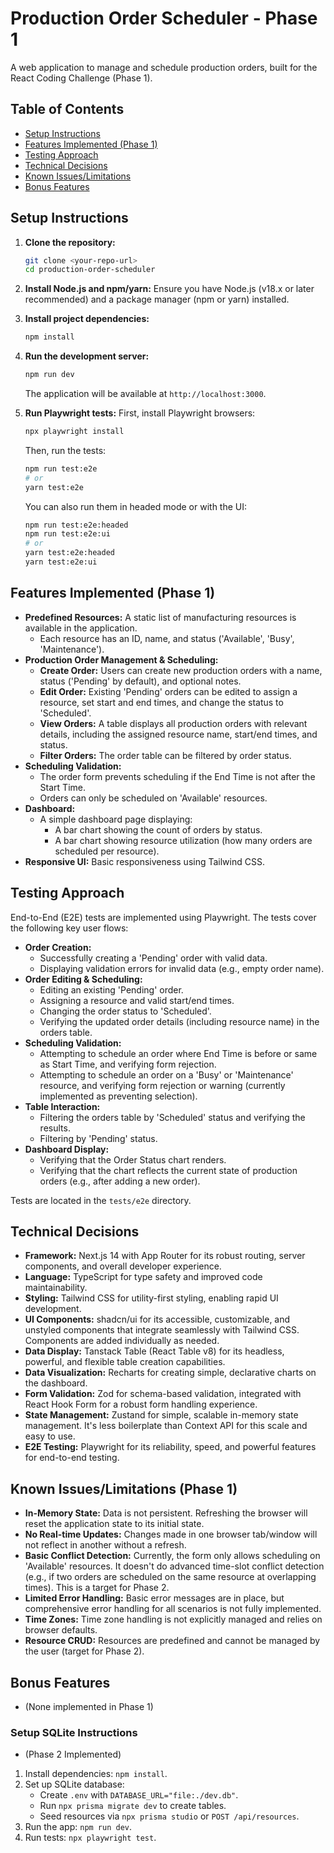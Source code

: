 # Production Order Scheduler - Phase 1

A web application to manage and schedule production orders, built for the React Coding Challenge (Phase 1).

## Table of Contents

- [Setup Instructions](#setup-instructions)
- [Features Implemented (Phase 1)](#features-implemented-phase-1)
- [Testing Approach](#testing-approach)
- [Technical Decisions](#technical-decisions)
- [Known Issues/Limitations](#known-issueslimitations)
- [Bonus Features](#bonus-features)

## Setup Instructions

1.  **Clone the repository:**
    ```bash
    git clone <your-repo-url>
    cd production-order-scheduler
    ```

2.  **Install Node.js and npm/yarn:**
    Ensure you have Node.js (v18.x or later recommended) and a package manager (npm or yarn) installed.

3.  **Install project dependencies:**
    ```bash
    npm install
    ```

4.  **Run the development server:**
    ```bash
    npm run dev
    ```
    The application will be available at `http://localhost:3000`.

5.  **Run Playwright tests:**
    First, install Playwright browsers:
    ```bash
    npx playwright install
    ```
    Then, run the tests:
    ```bash
    npm run test:e2e
    # or
    yarn test:e2e
    ```
    You can also run them in headed mode or with the UI:
    ```bash
    npm run test:e2e:headed
    npm run test:e2e:ui
    # or
    yarn test:e2e:headed
    yarn test:e2e:ui
    ```

## Features Implemented (Phase 1)

* **Predefined Resources:** A static list of manufacturing resources is available in the application.
    * Each resource has an ID, name, and status ('Available', 'Busy', 'Maintenance').
* **Production Order Management & Scheduling:**
    * **Create Order:** Users can create new production orders with a name, status ('Pending' by default), and optional notes.
    * **Edit Order:** Existing 'Pending' orders can be edited to assign a resource, set start and end times, and change the status to 'Scheduled'.
    * **View Orders:** A table displays all production orders with relevant details, including the assigned resource name, start/end times, and status.
    * **Filter Orders:** The order table can be filtered by order status.
* **Scheduling Validation:**
    * The order form prevents scheduling if the End Time is not after the Start Time.
    * Orders can only be scheduled on 'Available' resources.
* **Dashboard:**
    * A simple dashboard page displaying:
        * A bar chart showing the count of orders by status.
        * A bar chart showing resource utilization (how many orders are scheduled per resource).
* **Responsive UI:** Basic responsiveness using Tailwind CSS.

## Testing Approach

End-to-End (E2E) tests are implemented using Playwright. The tests cover the following key user flows:

* **Order Creation:**
    * Successfully creating a 'Pending' order with valid data.
    * Displaying validation errors for invalid data (e.g., empty order name).
* **Order Editing & Scheduling:**
    * Editing an existing 'Pending' order.
    * Assigning a resource and valid start/end times.
    * Changing the order status to 'Scheduled'.
    * Verifying the updated order details (including resource name) in the orders table.
* **Scheduling Validation:**
    * Attempting to schedule an order where End Time is before or same as Start Time, and verifying form rejection.
    * Attempting to schedule an order on a 'Busy' or 'Maintenance' resource, and verifying form rejection or warning (currently implemented as preventing selection).
* **Table Interaction:**
    * Filtering the orders table by 'Scheduled' status and verifying the results.
    * Filtering by 'Pending' status.
* **Dashboard Display:**
    * Verifying that the Order Status chart renders.
    * Verifying that the chart reflects the current state of production orders (e.g., after adding a new order).

Tests are located in the `tests/e2e` directory.

## Technical Decisions

* **Framework:** Next.js 14 with App Router for its robust routing, server components, and overall developer experience.
* **Language:** TypeScript for type safety and improved code maintainability.
* **Styling:** Tailwind CSS for utility-first styling, enabling rapid UI development.
* **UI Components:** shadcn/ui for its accessible, customizable, and unstyled components that integrate seamlessly with Tailwind CSS. Components are added individually as needed.
* **Data Display:** Tanstack Table (React Table v8) for its headless, powerful, and flexible table creation capabilities.
* **Data Visualization:** Recharts for creating simple, declarative charts on the dashboard.
* **Form Validation:** Zod for schema-based validation, integrated with React Hook Form for a robust form handling experience.
* **State Management:** Zustand for simple, scalable in-memory state management. It's less boilerplate than Context API for this scale and easy to use.
* **E2E Testing:** Playwright for its reliability, speed, and powerful features for end-to-end testing.

## Known Issues/Limitations (Phase 1)

* **In-Memory State:** Data is not persistent. Refreshing the browser will reset the application state to its initial state.
* **No Real-time Updates:** Changes made in one browser tab/window will not reflect in another without a refresh.
* **Basic Conflict Detection:** Currently, the form only allows scheduling on 'Available' resources. It doesn't do advanced time-slot conflict detection (e.g., if two orders are scheduled on the same resource at overlapping times). This is a target for Phase 2.
* **Limited Error Handling:** Basic error messages are in place, but comprehensive error handling for all scenarios is not fully implemented.
* **Time Zones:** Time zone handling is not explicitly managed and relies on browser defaults.
* **Resource CRUD:** Resources are predefined and cannot be managed by the user (target for Phase 2).

## Bonus Features

* (None implemented in Phase 1)

### Setup SQLite Instructions
* (Phase 2 Implemented)

1. Install dependencies: `npm install`.
2. Set up SQLite database:
   - Create `.env` with `DATABASE_URL="file:./dev.db"`.
   - Run `npx prisma migrate dev` to create tables.
   - Seed resources via `npx prisma studio` or `POST /api/resources`.
3. Run the app: `npm run dev`.
4. Run tests: `npx playwright test`.
